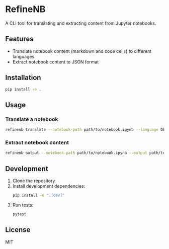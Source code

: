 # RefineNB

A CLI tool for translating and extracting content from Jupyter notebooks.

## Features

- Translate notebook content (markdown and code cells) to different languages
- Extract notebook content to JSON format

## Installation

```bash
pip install -e .
```

## Usage

### Translate a notebook

```bash
refinenb translate --notebook-path path/to/notebook.ipynb --language DE
```

### Extract notebook content

```bash
refinenb output --notebook-path path/to/notebook.ipynb --output path/to/output.json
```

## Development

1. Clone the repository
2. Install development dependencies:
   ```bash
   pip install -e ".[dev]"
   ```
3. Run tests:
   ```bash
   pytest
   ```

## License

MIT 